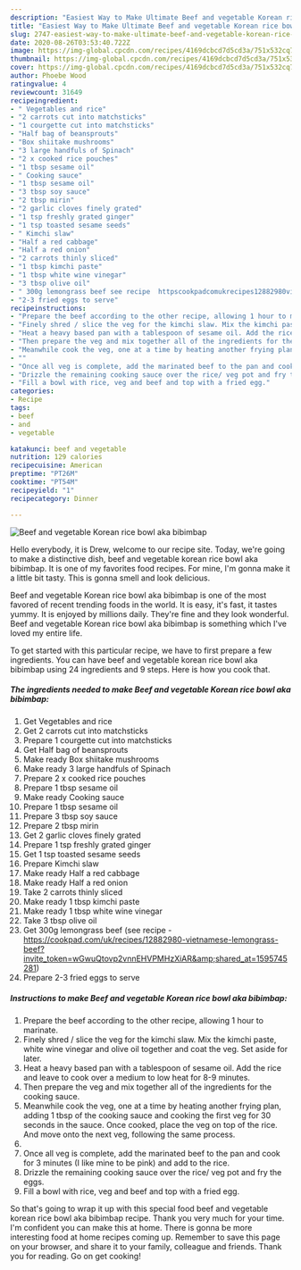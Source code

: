 ```yaml
---
description: "Easiest Way to Make Ultimate Beef and vegetable Korean rice bowl aka bibimbap"
title: "Easiest Way to Make Ultimate Beef and vegetable Korean rice bowl aka bibimbap"
slug: 2747-easiest-way-to-make-ultimate-beef-and-vegetable-korean-rice-bowl-aka-bibimbap
date: 2020-08-26T03:53:40.722Z
image: https://img-global.cpcdn.com/recipes/4169dcbcd7d5cd3a/751x532cq70/beef-and-vegetable-korean-rice-bowl-aka-bibimbap-recipe-main-photo.jpg
thumbnail: https://img-global.cpcdn.com/recipes/4169dcbcd7d5cd3a/751x532cq70/beef-and-vegetable-korean-rice-bowl-aka-bibimbap-recipe-main-photo.jpg
cover: https://img-global.cpcdn.com/recipes/4169dcbcd7d5cd3a/751x532cq70/beef-and-vegetable-korean-rice-bowl-aka-bibimbap-recipe-main-photo.jpg
author: Phoebe Wood
ratingvalue: 4
reviewcount: 31649
recipeingredient:
- " Vegetables and rice"
- "2 carrots cut into matchsticks"
- "1 courgette cut into matchsticks"
- "Half bag of beansprouts"
- "Box shiitake mushrooms"
- "3 large handfuls of Spinach"
- "2 x cooked rice pouches"
- "1 tbsp sesame oil"
- " Cooking sauce"
- "1 tbsp sesame oil"
- "3 tbsp soy sauce"
- "2 tbsp mirin"
- "2 garlic cloves finely grated"
- "1 tsp freshly grated ginger"
- "1 tsp toasted sesame seeds"
- " Kimchi slaw"
- "Half a red cabbage"
- "Half a red onion"
- "2 carrots thinly sliced"
- "1 tbsp kimchi paste"
- "1 tbsp white wine vinegar"
- "3 tbsp olive oil"
- " 300g lemongrass beef see recipe  httpscookpadcomukrecipes12882980vietnameselemongrassbeefinvite_tokenwGwuQtovp2vnnEHVPMHzXiARshared_at1595745281"
- "2-3 fried eggs to serve"
recipeinstructions:
- "Prepare the beef according to the other recipe, allowing 1 hour to marinate."
- "Finely shred / slice the veg for the kimchi slaw. Mix the kimchi paste, white wine vinegar and olive oil together and coat the veg. Set aside for later."
- "Heat a heavy based pan with a tablespoon of sesame oil. Add the rice and leave to cook over a medium to low heat for 8-9 minutes."
- "Then prepare the veg and mix together all of the ingredients for the cooking sauce."
- "Meanwhile cook the veg, one at a time by heating another frying plan, adding 1 tbsp of the cooking sauce and cooking the first veg for 30 seconds in the sauce. Once cooked, place the veg on top of the rice. And move onto the next veg, following the same process."
- ""
- "Once all veg is complete, add the marinated beef to the pan and cook for 3 minutes (I like mine to be pink) and add to the rice."
- "Drizzle the remaining cooking sauce over the rice/ veg pot and fry the eggs."
- "Fill a bowl with rice, veg and beef and top with a fried egg."
categories:
- Recipe
tags:
- beef
- and
- vegetable

katakunci: beef and vegetable 
nutrition: 129 calories
recipecuisine: American
preptime: "PT26M"
cooktime: "PT54M"
recipeyield: "1"
recipecategory: Dinner

---
```



![Beef and vegetable Korean rice bowl aka bibimbap](https://img-global.cpcdn.com/recipes/4169dcbcd7d5cd3a/751x532cq70/beef-and-vegetable-korean-rice-bowl-aka-bibimbap-recipe-main-photo.jpg)

Hello everybody, it is Drew, welcome to our recipe site. Today, we're going to make a distinctive dish, beef and vegetable korean rice bowl aka bibimbap. It is one of my favorites food recipes. For mine, I'm gonna make it a little bit tasty. This is gonna smell and look delicious.



Beef and vegetable Korean rice bowl aka bibimbap is one of the most favored of recent trending foods in the world. It is easy, it's fast, it tastes yummy. It is enjoyed by millions daily. They're fine and they look wonderful. Beef and vegetable Korean rice bowl aka bibimbap is something which I've loved my entire life.


To get started with this particular recipe, we have to first prepare a few ingredients. You can have beef and vegetable korean rice bowl aka bibimbap using 24 ingredients and 9 steps. Here is how you cook that.

<!--inarticleads1-->

##### The ingredients needed to make Beef and vegetable Korean rice bowl aka bibimbap:

1. Get  Vegetables and rice
1. Get 2 carrots cut into matchsticks
1. Prepare 1 courgette cut into matchsticks
1. Get Half bag of beansprouts
1. Make ready Box shiitake mushrooms
1. Make ready 3 large handfuls of Spinach
1. Prepare 2 x cooked rice pouches
1. Prepare 1 tbsp sesame oil
1. Make ready  Cooking sauce
1. Prepare 1 tbsp sesame oil
1. Prepare 3 tbsp soy sauce
1. Prepare 2 tbsp mirin
1. Get 2 garlic cloves finely grated
1. Prepare 1 tsp freshly grated ginger
1. Get 1 tsp toasted sesame seeds
1. Prepare  Kimchi slaw
1. Make ready Half a red cabbage
1. Make ready Half a red onion
1. Take 2 carrots thinly sliced
1. Make ready 1 tbsp kimchi paste
1. Make ready 1 tbsp white wine vinegar
1. Take 3 tbsp olive oil
1. Get  300g lemongrass beef (see recipe - https://cookpad.com/uk/recipes/12882980-vietnamese-lemongrass-beef?invite_token=wGwuQtovp2vnnEHVPMHzXiAR&amp;shared_at=1595745281)
1. Prepare 2-3 fried eggs to serve




<!--inarticleads2-->

##### Instructions to make Beef and vegetable Korean rice bowl aka bibimbap:

1. Prepare the beef according to the other recipe, allowing 1 hour to marinate.
1. Finely shred / slice the veg for the kimchi slaw. Mix the kimchi paste, white wine vinegar and olive oil together and coat the veg. Set aside for later.
1. Heat a heavy based pan with a tablespoon of sesame oil. Add the rice and leave to cook over a medium to low heat for 8-9 minutes.
1. Then prepare the veg and mix together all of the ingredients for the cooking sauce.
1. Meanwhile cook the veg, one at a time by heating another frying plan, adding 1 tbsp of the cooking sauce and cooking the first veg for 30 seconds in the sauce. Once cooked, place the veg on top of the rice. And move onto the next veg, following the same process.
1. 
1. Once all veg is complete, add the marinated beef to the pan and cook for 3 minutes (I like mine to be pink) and add to the rice.
1. Drizzle the remaining cooking sauce over the rice/ veg pot and fry the eggs.
1. Fill a bowl with rice, veg and beef and top with a fried egg.




So that's going to wrap it up with this special food beef and vegetable korean rice bowl aka bibimbap recipe. Thank you very much for your time. I'm confident you can make this at home. There is gonna be more interesting food at home recipes coming up. Remember to save this page on your browser, and share it to your family, colleague and friends. Thank you for reading. Go on get cooking!
